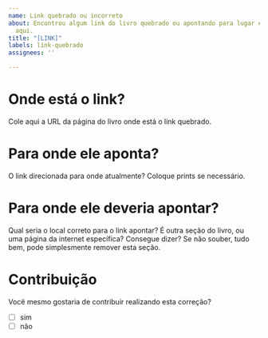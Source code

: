 ```yaml
---
name: Link quebrado ou incorreto
about: Encontrou algum link do livro quebrado ou apontando para lugar errado? Relate
  aqui.
title: "[LINK]"
labels: link-quebrado
assignees: ''

---
```


# Onde está o link?

Cole aqui a URL da página do livro onde está o link quebrado.

# Para onde ele aponta?

O link direcionada para onde atualmente? Coloque prints se necessário.

# Para onde ele deveria apontar?

Qual seria o local correto para o link apontar? É outra seção do livro, ou uma página da internet específica? Consegue dizer? Se não souber, tudo bem, pode simplesmente remover esta seção.

# Contribuição

Você mesmo gostaria de contribuir realizando esta correção?

- [ ] sim
- [ ] não
